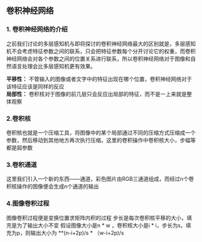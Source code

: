 ## 卷积神经网络

### 1. 卷积神经网络的介绍

之前我们讨论的多层感知机与即将探讨的卷积神经网络最大的区别就是，多层感知机不会考虑特征参数之间的联系，只会把特征参数每个分开讨论它的权重，而卷积神经网络会对各个参数之间的位置关系进行联系，所以卷积神经网络对于图像和自然语言处理会比多层感知机更有效果。

**平移性：** 不管输入的图像或者文字中的特征出现在哪个位置，卷积神经网络对于该特征应该是同样的反应<br/>
**局部性：** 卷积核对于图像的前几层只会反应出局部的特征，而不是一上来就是整体观察


### 2.卷积核

卷积核也就是一个压缩工具，将图像中的某个局部通过不同的压缩方式压缩成一个参数，然后移动到其他地方再次执行压缩，这里的卷积操作中卷积核大小，步幅等都是超参数


### 3.卷积通道

这里我们引入一个新的东西——通道，彩色图片由RGB三通道组成，而经过n个卷积核操作的图像便会生成n个通道的输出


### 4.图像卷积过程

图像卷积过程便是变换位置求矩阵内积的过程
步长是每次卷积核平移的大小，填充是为了输出大小不变
假设图像大小是n * w ，卷积核大小是i * i，步长为s，填充为p，则输出大小为 **(n-i+2p)/s * （w-i+2p)/s

